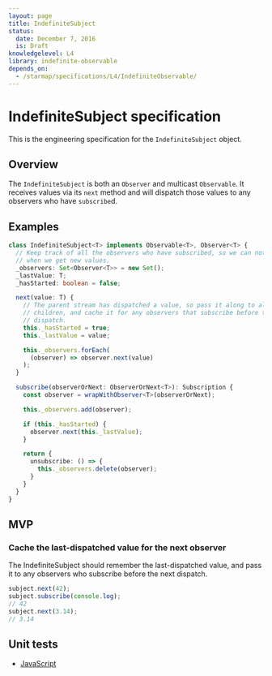 ```yaml
---
layout: page
title: IndefiniteSubject
status:
  date: December 7, 2016
  is: Draft
knowledgelevel: L4
library: indefinite-observable
depends_on:
  - /starmap/specifications/L4/IndefiniteObservable/
---
```


# IndefiniteSubject specification

This is the engineering specification for the `IndefiniteSubject` object.

## Overview

The `IndefiniteSubject` is both an `Observer` and multicast `Observable`.  It receives values via its `next` method and will dispatch those values to any observers who have `subscribe`d.

## Examples

```typescript
class IndefiniteSubject<T> implements Observable<T>, Observer<T> {
  // Keep track of all the observers who have subscribed, so we can notify them
  // when we get new values.
  _observers: Set<Observer<T>> = new Set();
  _lastValue: T;
  _hasStarted: boolean = false;

  next(value: T) {
    // The parent stream has dispatched a value, so pass it along to all the
    // children, and cache it for any observers that subscribe before the next
    // dispatch.
    this._hasStarted = true;
    this._lastValue = value;

    this._observers.forEach(
      (observer) => observer.next(value)
    );
  }

  subscribe(observerOrNext: ObserverOrNext<T>): Subscription {
    const observer = wrapWithObserver<T>(observerOrNext);

    this._observers.add(observer);

    if (this._hasStarted) {
      observer.next(this._lastValue);
    }

    return {
      unsubscribe: () => {
        this._observers.delete(observer);
      }
    }
  }
}
```

## MVP

### Cache the last-dispatched value for the next observer

The IndefiniteSubject should remember the last-dispatched value, and pass it to any observers who subscribe before the next dispatch.

```typescript
subject.next(42);
subject.subscribe(console.log);
// 42
subject.next(3.14);
// 3.14
```

## Unit tests
- [JavaScript](https://github.com/material-motion/indefinite-observable-js/tree/develop/src/__tests__/IndefiniteSubject.test.ts)
